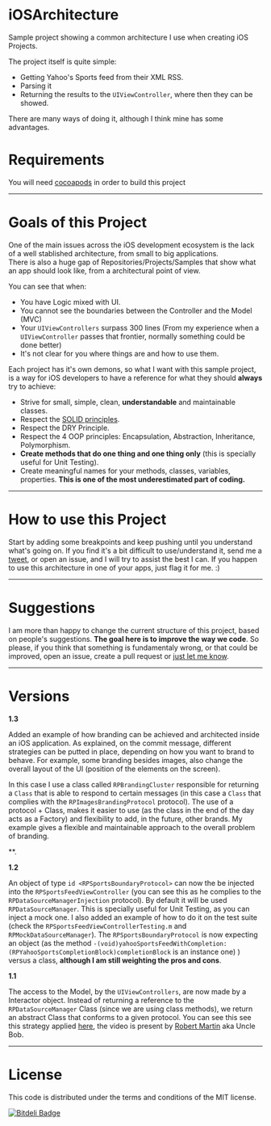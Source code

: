 iOSArchitecture
===============

Sample project showing a common architecture I use when creating iOS Projects.

The project itself is quite simple:

* Getting Yahoo's Sports feed from their XML RSS.
* Parsing it
* Returning the results to the `UIViewController`, where then they can be showed.

There are many ways of doing it, although I think mine has some advantages.

Requirements
============

You will need [cocoapods](http://cocoapods.org/) in order to build this project 

------------------------------------
Goals of this Project
====================================

One of the main issues across the iOS development ecosystem is the lack of a well stablished architecture, from small to big applications.  
There is also a huge gap of Repositories/Projects/Samples that show what an app should look like, from a architectural point of view. 

You can see that when:

* You have Logic mixed with UI.
* You cannot see the boundaries between the Controller and the Model (MVC)
* Your `UIViewControllers` surpass 300 lines (From my experience when a `UIViewController` passes that frontier, normally something could be done better)
* It's not clear for you where things are and how to use them.

Each project has it's own demons, so what I want with this sample project, is a way for iOS developers to have a reference for what they should **always** try to achieve:

* Strive for small, simple, clean, **understandable** and maintainable classes.
* Respect the [SOLID principles](http://www.codeproject.com/Articles/60845/The-S-O-L-I-D-Object-Oriented-Programming-OOP-Prin).
* Respect the DRY Principle.
* Respect the 4 OOP principles: Encapsulation, Abstraction, Inheritance, Polymorphism.
* **Create methods that do one thing and one thing only** (this is specially useful for Unit Testing).
* Create meaningful names for your methods, classes, variables, properties. **This is one of the most underestimated part of coding.**

------------------------------------
How to use this Project
====================================

Start by adding some breakpoints and keep pushing until you understand what's going on. If you find it's a bit difficult to use/understand it, send me a [tweet](https://twitter.com/XSody), or open an issue, and I will try to assist the best I can. 
If you happen to use this architecture in one of your apps, just flag it for me. :) 

------------------------------------
Suggestions
====================================

I am more than happy to change the current structure of this project, based on people's suggestions. **The goal here is to improve the way we code**.
So please, if you think that something is fundamentaly wrong, or that could be improved, open an issue, create a pull request or [just let me know](https://twitter.com/XSody).

------------------------------------
Versions
====================================

**1.3**

Added an example of how branding can be achieved and architected inside an iOS application. As explained, on the commit message, different strategies can be putted in place, depending on how you want to brand to behave. For example, some branding besides images, also change the overall layout of the UI (position of the elements on the screen). 

In this case I use a class called `RPBrandingCluster` responsible for returning a `Class` that is able to respond to certain messages (in this case a `Class` that complies with the `RPImagesBrandingProtocol` protocol). The use of a protocol + Class, makes it easier to use (as the class in the end of the day acts as a Factory) and flexibility to add, in the future, other brands. My example gives a flexible and maintainable approach to the overall problem of branding. 

**.

**1.2**

An object of type `id <RPSportsBoundaryProtocol>` can now the be injected into the `RPSportsFeedViewController` (you can see this as he complies to the `RPDataSourceManagerInjection` protocol). By default it will be used `RPDataSourceManager`. This is specially useful for Unit Testing, as you can inject a mock one. I also added an example of how to do it on the test suite (check the `RPSportsFeedViewControllerTesting.m` and `RPMockDataSourceManager`). The `RPSportsBoundaryProtocol` is now expecting an object (as the method `-(void)yahooSportsFeedWithCompletion:(RPYahooSportsCompletionBlock)completionBlock` is an instance one)
) versus a class, **although I am still weighting the pros and cons**.

**1.1**

The access to the Model, by the `UIViewControllers`, are now made by a Interactor object. Instead of returning a reference to the `RPDataSourceManager` Class (since we are using class methods), we return an abstract Class that conforms to a given protocol. You can see this see this strategy applied [here](http://www.confreaks.com/videos/759-rubymidwest2011-keynote-architecture-the-lost-years#!), the video is present by [Robert Martin](http://en.wikipedia.org/wiki/Robert_Cecil_Martin) aka Uncle Bob. 

-------
License
=======

This code is distributed under the terms and conditions of the MIT license. 


[![Bitdeli Badge](https://d2weczhvl823v0.cloudfront.net/RuiAAPeres/iosarchitecture/trend.png)](https://bitdeli.com/free "Bitdeli Badge")

